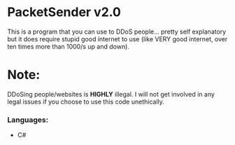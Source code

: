 # PacketSender v2.0
This is a program that you can use to DDoS people... pretty self explanatory but it does require stupid good internet to use (like VERY good internet, over ten times more than 1000/s up and down).

# Note:
DDoSing people/websites is **HIGHLY** illegal. I will not get involved in any legal issues if you choose to use this code unethically.

### Languages:
  - C#
